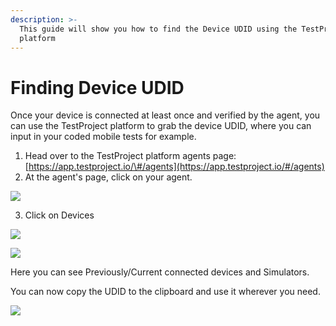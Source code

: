 ```yaml
---
description: >-
  This guide will show you how to find the Device UDID using the TestProject
  platform
---
```


# Finding Device UDID

Once your device is connected at least once and verified by the agent, you can use the TestProject platform to grab the device UDID, where you can input in your coded mobile tests for example.

1. Head over to the TestProject platform agents page: [https://app.testproject.io/\#/agents](https://app.testproject.io/#/agents)
2. At the agent's page, click on your agent.

![](../.gitbook/assets/image%20%28259%29.png)

   3. Click on Devices

![](../.gitbook/assets/image%20%28266%29.png)

![](../.gitbook/assets/image%20%28267%29.png)

Here you can see Previously/Current connected devices and Simulators.

You can now copy the UDID to the clipboard and use it wherever you need.

![](../.gitbook/assets/image%20%28268%29.png)

